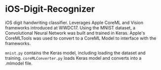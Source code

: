 # iOS-Digit-Recognizer

iOS digit handwriting classifier. Leverages Apple CoreML and Vision frameworks introduced at WWDC17. Using the MNIST dataset, a Convolutional Neural Network was built and trained in Keras. Apple's CoreMLTools was used to convert to a CoreML Model to interface with the frameworks.

```mnist.py``` contains the Keras model, including loading the dataset and training. ```coreMLConverter.py``` loads Keras model and converts into a .mlmodel file.

